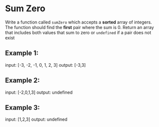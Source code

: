 # Sum Zero
Write a function called `sumZero` which accepts a **sorted** array of integers. The function should find the **first** pair where the sum is 0. Return an array that includes both values that sum to zero or `undefined` if a pair does not exist

## Example 1:
input: [-3, -2, -1, 0, 1, 2, 3]
output: [-3,3]

## Example 2:
input: [-2,0,1,3]
output: undefined

## Example 3:
input: [1,2,3]
output: undefined
